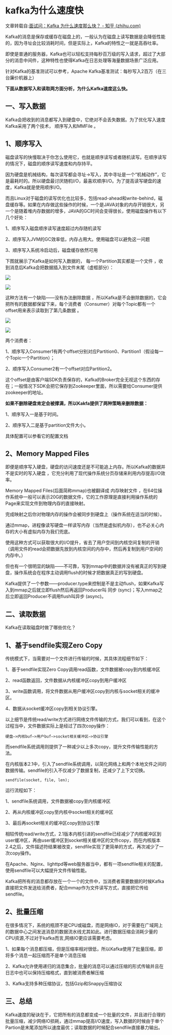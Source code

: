 # kafka为什么速度快

文章转载自:[面试问：Kafka 为什么速度那么快？ - 知乎 (zhihu.com)](https://zhuanlan.zhihu.com/p/147054382)

Kafka的消息是保存或缓存在磁盘上的，一般认为在磁盘上读写数据是会降低性能的，因为寻址会比较消耗时间，但是实际上，Kafka的特性之一就是高吞吐率。

即使是普通的服务器，Kafka也可以轻松支持每秒百万级的写入请求，超过了大部分的消息中间件，这种特性也使得Kafka在日志处理等海量数据场景广泛应用。

针对Kafka的基准测试可以参考，Apache Kafka基准测试：每秒写入2百万（在三台廉价机器上）

**下面从数据写入和读取两方面分析，为什么Kafka速度这么快。**

## **一、写入数据**

Kafka会把收到的消息都写入到硬盘中，它绝对不会丢失数据。为了优化写入速度Kafka采用了两个技术， 顺序写入和MMFile 。

## **1、顺序写入**

磁盘读写的快慢取决于你怎么使用它，也就是顺序读写或者随机读写。在顺序读写的情况下，磁盘的顺序读写速度和内存持平。

因为硬盘是机械结构，每次读写都会寻址->写入，其中寻址是一个“机械动作”，它是最耗时的。所以硬盘最讨厌随机I/O，最喜欢顺序I/O。为了提高读写硬盘的速度，Kafka就是使用顺序I/O。

而且Linux对于磁盘的读写优化也比较多，包括read-ahead和write-behind，磁盘缓存等。如果在内存做这些操作的时候，一个是JAVA对象的内存开销很大，另一个是随着堆内存数据的增多，JAVA的GC时间会变得很长，使用磁盘操作有以下几个好处：

1、顺序写入磁盘顺序读写速度超过内存随机读写

2、顺序写入JVM的GC效率低，内存占用大。使用磁盘可以避免这一问题

3、顺序写入系统冷启动后，磁盘缓存依然可用

下图就展示了Kafka是如何写入数据的， 每一个Partition其实都是一个文件 ，收到消息后Kafka会把数据插入到文件末尾（虚框部分）：

![](https://pic4.zhimg.com/v2-159b7e4b11e687f1bf7cc834bddb726f_b.jpg)

![](https://pic4.zhimg.com/80/v2-159b7e4b11e687f1bf7cc834bddb726f_720w.webp)

这种方法有一个缺陷——没有办法删除数据 ，所以Kafka是不会删除数据的，它会把所有的数据都保留下来，每个消费者（Consumer）对每个Topic都有一个offset用来表示读取到了第几条数据 。

![](https://pic2.zhimg.com/v2-9e9545684c7e493cd6f7e57cf3114461_b.jpg)

![](https://pic2.zhimg.com/80/v2-9e9545684c7e493cd6f7e57cf3114461_720w.webp)

两个消费者：

1、顺序写入Consumer1有两个offset分别对应Partition0、Partition1（假设每一个Topic一个Partition）；

2、顺序写入Consumer2有一个offset对应Partition2。

这个offset是由客户端SDK负责保存的，Kafka的Broker完全无视这个东西的存在；一般情况下SDK会把它保存到Zookeeper里面，所以需要给Consumer提供zookeeper的地址。

**如果不删除硬盘肯定会被撑满，所以Kakfa提供了两种策略来删除数据：**

1、顺序写入一是基于时间。

2、顺序写入二是基于partition文件大小。

具体配置可以参看它的配置文档

## **2、Memory Mapped Files**

即便是顺序写入硬盘，硬盘的访问速度还是不可能追上内存。所以Kafka的数据并不是实时的写入硬盘 ，它充分利用了现代操作系统分页存储来利用内存提高I/O效率。

Memory Mapped Files(后面简称mmap)也被翻译成 内存映射文件 ，在64位操作系统中一般可以表示20G的数据文件，它的工作原理是直接利用操作系统的Page来实现文件到物理内存的直接映射。

完成映射之后你对物理内存的操作会被同步到硬盘上（操作系统在适当的时候）。

通过mmap，进程像读写硬盘一样读写内存（当然是虚拟机内存），也不必关心内存的大小有虚拟内存为我们兜底。

使用这种方式可以获取很大的I/O提升，省去了用户空间到内核空间复制的开销（调用文件的read会把数据先放到内核空间的内存中，然后再复制到用户空间的内存中。）

但也有一个很明显的缺陷——不可靠，写到mmap中的数据并没有被真正的写到硬盘，操作系统会在程序主动调用flush的时候才把数据真正的写到硬盘。

Kafka提供了一个参数——producer.type来控制是不是主动flush，如果Kafka写入到mmap之后就立即flush然后再返回Producer叫 同步 (sync)；写入mmap之后立即返回Producer不调用flush叫异步 (async)。

## **二、读取数据**

Kafka在读取磁盘时做了哪些优化？

## **1、基于sendfile实现Zero Copy**

传统模式下，当需要对一个文件进行传输的时候，其具体流程细节如下：

1、基于sendfile实现Zero Copy调用read函数，文件数据被copy到内核缓冲区

2、read函数返回，文件数据从内核缓冲区copy到用户缓冲区

3、write函数调用，将文件数据从用户缓冲区copy到内核与socket相关的缓冲区。

4、数据从socket缓冲区copy到相关协议引擎。

以上细节是传统read/write方式进行网络文件传输的方式，我们可以看到，在这个过程当中，文件数据实际上是经过了四次copy操作：

```text
硬盘—>内核buf—>用户buf—>socket相关缓冲区—>协议引擎
```

而sendfile系统调用则提供了一种减少以上多次copy，提升文件传输性能的方法。

在内核版本2.1中，引入了sendfile系统调用，以简化网络上和两个本地文件之间的数据传输。sendfile的引入不仅减少了数据复制，还减少了上下文切换。

```text
sendfile(socket, file, len);
```

运行流程如下：

1、sendfile系统调用，文件数据被copy至内核缓冲区

2、再从内核缓冲区copy至内核中socket相关的缓冲区

3、最后再socket相关的缓冲区copy到协议引擎

相较传统read/write方式，2.1版本内核引进的sendfile已经减少了内核缓冲区到user缓冲区，再由user缓冲区到socket相关缓冲区的文件copy，而在内核版本2.4之后，文件描述符结果被改变，sendfile实现了更简单的方式，再次减少了一次copy操作。

在Apache、Nginx、lighttpd等web服务器当中，都有一项sendfile相关的配置，使用sendfile可以大幅提升文件传输性能。

Kafka把所有的消息都存放在一个一个的文件中，当消费者需要数据的时候Kafka直接把文件发送给消费者，配合mmap作为文件读写方式，直接把它传给sendfile。

## **2、批量压缩**

在很多情况下，系统的瓶颈不是CPU或磁盘，而是网络IO，对于需要在广域网上的数据中心之间发送消息的数据流水线尤其如此。进行数据压缩会消耗少量的CPU资源,不过对于kafka而言,网络IO更应该需要考虑。

1、如果每个消息都压缩，但是压缩率相对很低，所以Kafka使用了批量压缩，即将多个消息一起压缩而不是单个消息压缩

2、Kafka允许使用递归的消息集合，批量的消息可以通过压缩的形式传输并且在日志中也可以保持压缩格式，直到被消费者解压缩

3、Kafka支持多种压缩协议，包括Gzip和Snappy压缩协议

## **三、总结**

Kafka速度的秘诀在于，它把所有的消息都变成一个批量的文件，并且进行合理的批量压缩，减少网络IO损耗，通过mmap提高I/O速度，写入数据的时候由于单个Partion是末尾添加所以速度最优；读取数据的时候配合sendfile直接暴力输出。